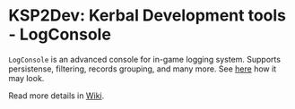 # KSP2Dev: Kerbal Development tools - LogConsole

`LogConsole` is an advanced console for in-game logging system. Supports persistense, filtering,
records grouping, and many more. See [here](http://imgur.com/a/rwAyt) how it may look.

Read more details in [Wiki](https://github.com/ihsoft/KSPDev_LogConsole/wiki).

